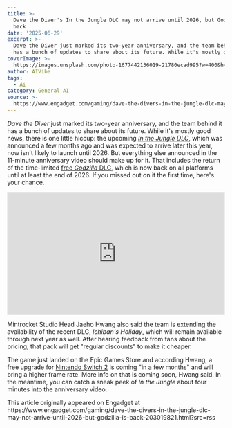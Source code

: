 ```yaml
---
title: >-
  Dave the Diver's In the Jungle DLC may not arrive until 2026, but Godzilla is
  back
date: '2025-06-29'
excerpt: >-
  Dave the Diver just marked its two-year anniversary, and the team behind it
  has a bunch of updates to share about its future. While it's mostly good n...
coverImage: >-
  https://images.unsplash.com/photo-1677442136019-21780ecad995?w=400&h=200&fit=crop&auto=format
author: AIVibe
tags:
  - Ai
category: General AI
source: >-
  https://www.engadget.com/gaming/dave-the-divers-in-the-jungle-dlc-may-not-arrive-until-2026-but-godzilla-is-back-203019821.html?src=rss
---
```

<p><em>Dave the Diver</em> just marked its two-year anniversary, and the team behind it has a bunch of updates to share about its future. While it's mostly good news, there is one little hiccup: the upcoming <a data-i13n="elm:context_link;elmt:doNotAffiliate;cpos:1;pos:1" class="no-affiliate-link" href="https://www.youtube.com/watch?v=P3ZsbGrCQ58"><em><ins>In the Jungle DLC</ins></em></a>, which was announced a few months ago and was expected to arrive later this year, now isn't likely to launch until 2026. But everything else announced in the 11-minute anniversary video should make up for it. That includes the return of the time-limited <a data-i13n="elm:context_link;elmt:doNotAffiliate;cpos:2;pos:1" class="no-affiliate-link" href="https://www.engadget.com/dave-the-diver-is-bringing-godzilla-with-him-to-ps5-this-spring-233136441.html"><ins>free</ins><em><ins> Godzilla</ins></em><ins> DLC</ins></a>, which is now back on all platforms until at least the end of 2026. If you missed out on it the first time, here's your chance.</p>
<div id="1d092e61ceb840ffa5f57b39620f1179"><div style="left:0;width:100%;height:0;position:relative;padding-bottom:56.25%;"><iframe src="https://www.youtube.com/embed/3yMR-2k127U?rel=0" style="top:0;left:0;width:100%;height:100%;position:absolute;border:0;" allowfullscreen scrolling="no" data-embed-domain="www.youtube.com"></iframe></div></div>
<p>Mintrocket Studio Head Jaeho Hwang also said the team is extending the availability of the recent DLC, <em>Ichiban's Holiday</em>, which will remain available through next year as well. After hearing feedback from fans about the pricing, that pack will get "regular discounts" to make it cheaper.&nbsp;</p>
<span id="end-legacy-contents"></span><p>The game just landed on the Epic Games Store and according Hwang, a free upgrade for <a data-i13n="elm:context_link;elmt:doNotAffiliate;cpos:3;pos:1" class="no-affiliate-link" href="https://www.engadget.com/gaming/nintendo/best-nintendo-switch-2-accessories-070011952.html">Nintendo Switch 2</a> is coming "in a few months" and will bring a higher frame rate. More info on that is coming soon, Hwang said. In the meantime, you can catch a sneak peek of <em>In the Jungle</em> about four minutes into the anniversary video.</p>This article originally appeared on Engadget at https://www.engadget.com/gaming/dave-the-divers-in-the-jungle-dlc-may-not-arrive-until-2026-but-godzilla-is-back-203019821.html?src=rss
